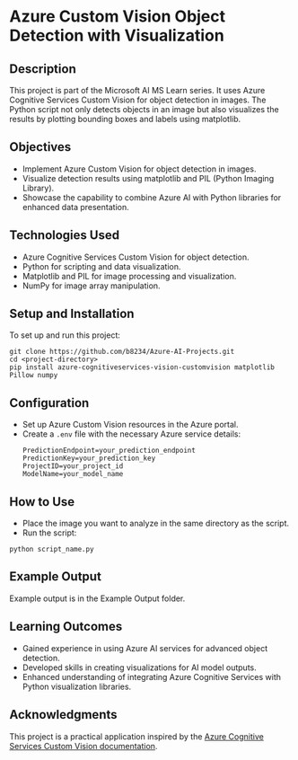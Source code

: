 # Azure Custom Vision Object Detection with Visualization

## Description
This project is part of the Microsoft AI MS Learn series. It uses Azure Cognitive Services Custom Vision for object detection in images. The Python script not only detects objects in an image but also visualizes the results by plotting bounding boxes and labels using matplotlib.

## Objectives
- Implement Azure Custom Vision for object detection in images.
- Visualize detection results using matplotlib and PIL (Python Imaging Library).
- Showcase the capability to combine Azure AI with Python libraries for enhanced data presentation.

## Technologies Used
- Azure Cognitive Services Custom Vision for object detection.
- Python for scripting and data visualization.
- Matplotlib and PIL for image processing and visualization.
- NumPy for image array manipulation.

## Setup and Installation
To set up and run this project:

```
git clone https://github.com/b8234/Azure-AI-Projects.git
cd <project-directory>
pip install azure-cognitiveservices-vision-customvision matplotlib Pillow numpy
```

## Configuration
- Set up Azure Custom Vision resources in the Azure portal.
- Create a `.env` file with the necessary Azure service details:
  ```
  PredictionEndpoint=your_prediction_endpoint
  PredictionKey=your_prediction_key
  ProjectID=your_project_id
  ModelName=your_model_name
  ```

## How to Use
- Place the image you want to analyze in the same directory as the script.
- Run the script:

```
python script_name.py
```

## Example Output
Example output is in the Example Output folder.

## Learning Outcomes
- Gained experience in using Azure AI services for advanced object detection.
- Developed skills in creating visualizations for AI model outputs.
- Enhanced understanding of integrating Azure Cognitive Services with Python visualization libraries.

## Acknowledgments
This project is a practical application inspired by the [Azure Cognitive Services Custom Vision documentation](https://docs.microsoft.com/azure/cognitive-services/custom-vision-service/).

